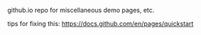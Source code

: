 github.io repo for miscellaneous demo pages, etc.

tips for fixing this: https://docs.github.com/en/pages/quickstart
